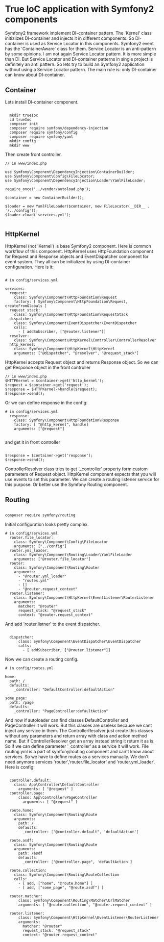 # True IoC application with Symfony2 components

Symfony2 framework implement DI-container pattern. The 'Kernel' class initizlizes DI-container
and injects it in different components. So DI-container is used as Service Locator in this components.
Symfony2 event has the 'ContainerAware' class for them. Service Locator is an anti-pattern by some opinions.
I am not again Service Locator pattern. It is more simple than DI. But Service Locator and DI-container patterns in
single project is definitely an anti pattern. So lets try to build an Symfony2 application
without using a Service Locator pattern. The main rule is: only DI-container can know about DI-container.

## Container

Lets install DI-container component.

```

  mkdir trueIoc
  cd trueIoc
  composer init
  composer require symfony/dependency-injection
  composer require symfony/config
  composer require symfony/yaml
  mkdir config
  mkdir www

```

Then create front controller.

```
// in www/index.php

use Symfony\Component\DependencyInjection\ContainerBuilder;
use Symfony\Component\Config\FileLocator;
use Symfony\Component\DependencyInjection\Loader\YamlFileLoader;

require_once('../vendor/autoload.php');

$container = new ContainerBuilder();

$loader = new YamlFileLoader($container, new FileLocator(__DIR__ . '/../config'));
$loader->load('services.yml');


```

## HttpKernel

HttpKernel (not 'Kernel') is base Symfony2 component.
Here is common workflow of this component.
HttpKernel uses HttpFoundation component for Request and Response objects and
EventDispatcher component for event system. They all can be initialized by using DI-container configuration.
Here is it:

```

# in config/services.yml

services:
  request:
    class: Symfony\Component\HttpFoundation\Request
    factory: [ Symfony\Component\HttpFoundation\Request, createFromGlobals ]
  request_stack:
    class: Symfony\Component\HttpFoundation\RequestStack
  dispatcher:
    class: Symfony\Component\EventDispatcher\EventDispatcher
    calls:
      - [ addSubscriber, ["@router.listener"]]
  resolver:
    class: Symfony\Component\HttpKernel\Controller\ControllerResolver
  http_kernel:
    class: Symfony\Component\HttpKernel\HttpKernel
    arguments: ["@dispatcher", "@resolver", "@request_stack"]

```

HttpKernel accepts Request object and returns Response object. So we can get Responce object in the front controller

```
// in www/index.php
$HTTPKernel = $container->get('http_kernel');
$request = $container->get('request');
$response = $HTTPKernel->handle($request);
$response->send();

```

Or we can define response in the config:

```
# in config/services.yml
  response:
    class: Symfony\Component\HttpFoundation\Response
    factory: [ "@http_kernel", handle]
    arguments: ["@request"]


```

and get it in front controller

```

$response = $container->get('response');
$response->send();

```

ControllerResolver class tries to get '_controller' property form custom parameters of Request object.
HttpKernel component expects that you will use events to set this parameter.
We can create a routing listener service for this purpose. Or better use the Symfony Routing component.

## Routing


```

composer require symfony/routing

```

Initial configuration looks pretty complex.

```
# in config/services.yml
  router.file_locator:
    class: Symfony\Component\Config\FileLocator
    arguments: ["../config"]
  router.yml_loader:
    class: Symfony\Component\Routing\Loader\YamlFileLoader
    arguments: ["@router.file_locator"]
  router:
    class: Symfony\Component\Routing\Router
    arguments:
      - "@router.yml_loader"
      - "routes.yml"
      - []
      - "@router.request_context"
  router.listener:
    class: Symfony\Component\HttpKernel\EventListener\RouterListener
    arguments:
      matcher: "@router"
      request_stack: "@request_stack"
      context: "@router.request_context"

```

And add 'router.listner' to the event dispatcher.

```

  dispatcher:
      class: Symfony\Component\EventDispatcher\EventDispatcher
      calls:
        - [ addSubscriber, ["@router.listener"]]

```

Now we can create a routing config.

```
# in config/routes.yml

home:
  path: /
  defaults:
    _controller: "DefaultController:defaultAction"

some_page:
  path: /page
  defaults:
    _controller: "PageController:defaultAction"

```

And now if autoloader can find classes DefaultController and PageController it will work.
But this classes are useless because we cant inject any service in them. The ControllerResolver just create this
classes without any parameters and return array with class and action method name.
But if ControllerResolver get an array instead string it return it as is. So if we can define parameter '_controller'
as a service it will work. File routing.yml is a part of symfony/routing component and can't know about services.
So we have to define routes as a services manually. We don't need anymore services 'router','router.file_locator' and
'router.yml_loader'.
Here is config:

```

  controller.default:
    class: App\Controller\DefaultController
      arguments: [ "@request" ]
  controller.page:
      class: App\Controller\PageController
        arguments: [ "@request" ]

  route.home:
    class: Symfony\Component\Routing\Route
    arguments:
      path: /
      defaults:
        _controller: ["@controller.default", 'defaultAction']

  route.asdf:
    class: Symfony\Component\Routing\Route
    arguments:
      path: /asdf
      defaults:
        _controller: ["@controller.page", 'defaultAction']

  route.collection:
    class: Symfony\Component\Routing\RouteCollection
    calls:
      - [ add, ["home", "@route.home"] ]
      - [ add, ["some_page", "@route.asdf"] ]

  router.matcher:
      class: Symfony\Component\Routing\Matcher\UrlMatcher
      arguments: [ "@route.collection", "@router.request_context" ]

  router.listener:
      class: Symfony\Component\HttpKernel\EventListener\RouterListener
      arguments:
        matcher: "@router"
        request_stack: "@request_stack"
        context: "@router.request_context"

```

